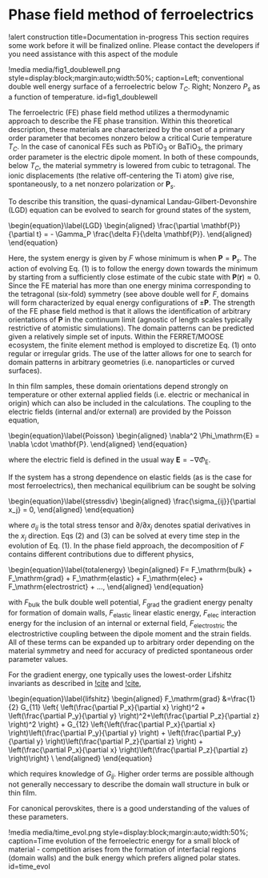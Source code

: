 # Phase field method of ferroelectrics

!alert construction title=Documentation in-progress
This section requires some work before it will be finalized online. Please contact the developers if you need assistance with this aspect of the module

!media media/fig1_doublewell.png style=display:block;margin:auto;width:50%; caption=Left; conventional double well energy surface of a ferroelectric below $T_C$. Right; Nonzero $P_s$ as a function of temperature.  id=fig1_doublewell

The ferroelectric (FE) phase field method utilizes a thermodynamic approach to describe the FE phase transition. Within this theoretical description, these materials are characterized by the onset of a primary order parameter that becomes nonzero below a critical Curie temperature $T_C$. In the case of canonical FEs such as $\mathrm{PbTiO}_3$ or $\mathrm{BaTiO}_3$, the primary order parameter is the electric dipole moment. In both of these compounds, below $T_C$, the material symmetry is lowered from cubic to tetragonal. The ionic displacements (the relative off-centering the Ti atom) give rise, spontaneously, to a net nonzero polarization or $\mathbf{P}_s$. 

To describe this transition, the quasi-dynamical Landau-Gilbert-Devonshire (LGD) equation can be evolved to search for ground states of the system, 

\begin{equation}\label{LGD}
  \begin{aligned}
    \frac{\partial \mathbf{P}}{\partial t} = - \Gamma_P \frac{\delta F}{\delta \mathbf{P}}.
  \end{aligned}
\end{equation}

Here, the system energy is given by $F$ whose minimum is when $\mathbf{P} = \mathbf{P}_s$. The action of evolving Eq. (1) is to follow the energy down towards the minimum by starting from a sufficiently close estimate of the cubic state with $\mathbf{P}(\mathbf{r}) \approx 0$. Since the FE material has more than one energy minima corresponding to the tetragonal (six-fold) symmetry (see above double well for $F$, domains will form characterized by equal energy configurations of $\pm\mathbf{P}$. The strength of the FE phase field method is that it allows the identification of arbitrary orientations of $\mathbf{P}$ in the continuum limit (agnostic of length scales typically restrictive of atomistic simulations). The domain patterns can be predicted given a relatively simple set of inputs. Within the FERRET/MOOSE ecosystem, the finite element method is employed to discretize Eq. (1) onto regular or irregular grids. The use of the latter allows for one to search for domain patterns in arbitrary geometries (i.e. nanoparticles or curved surfaces). 

In thin film samples, these domain orientations depend strongly on temperature or other external applied fields (i.e. electric or mechanical in origin) which can also be included in the calculations. The coupling to the electric fields (internal and/or external) are provided by the Poisson equation, 

\begin{equation}\label{Poisson}
  \begin{aligned}
    \nabla^2 \Phi_\mathrm{E} = \nabla \cdot \mathbf{P}.
  \end{aligned}
\end{equation}

where the electric field is defined in the usual way $\mathbf{E} = - \nabla \Phi_\mathrm{E}$. 

If the system has a strong dependence on elastic fields (as is the case for most ferroelectrics), then mechanical equilibrium can be sought be solving 

\begin{equation}\label{stressdiv}
  \begin{aligned}
    \frac{\sigma_{ij}}{\partial x_j} = 0,
  \end{aligned}
\end{equation}

where $\sigma_{ij}$ is the total stress tensor and $\partial / \partial x_j$ denotes spatial derivatives in the $x_j$ direction. Eqs (2) and (3) can be solved at every time step in the evolution of Eq. (1). In the phase field approach, the decomposition of $F$ contains different contributions due to different physics, 

\begin{equation}\label{totalenergy}
  \begin{aligned}
    F= F_\mathrm{bulk} + F_\mathrm{grad} + F_\mathrm{elastic} + F_\mathrm{elec} + F_\mathrm{electrostrict} + ...,
  \end{aligned}
\end{equation}

with $F_\mathrm{bulk}$ the bulk double well potential, $F_\mathrm{grad}$ the gradient energy penalty for formation of domain walls, $F_\mathrm{elastic}$ linear elastic energy, $F_\mathrm{elec}$ interaction energy for the inclusion of an internal or external field, $F_\mathrm{electrostric}$ the electrostrictive coupling between the dipole moment and the strain fields. All of these terms can be expanded up to arbitrary order depending on the material symmetry and need for accuracy of predicted spontaneous order parameter values.

For the gradient energy, one typically uses the lowest-order Lifshitz invariants as described in [!cite](Cao1990) and [!cite](Hlinka2006),

\begin{equation}\label{lifshitz}
  \begin{aligned}
    F_\mathrm{grad} &=\frac{1}{2} G_{11}  \left\{ \left(\frac{\partial P_x}{\partial x} \right)^2 + \left(\frac{\partial P_y}{\partial y} \right)^2+\left(\frac{\partial P_z}{\partial z} \right)^2 \right\} +  G_{12}  \left\{\left(\frac{\partial P_x}{\partial x} \right)\left(\frac{\partial P_y}{\partial y} \right) + \left(\frac{\partial P_y}{\partial y} \right)\left(\frac{\partial P_z}{\partial z} \right) + \left(\frac{\partial P_x}{\partial x} \right)\left(\frac{\partial P_z}{\partial z} \right)\right\} \\
  \end{aligned}
\end{equation}

which requires knowledge of $G_{ij}$. Higher order terms are possible although not generally neccessary to describe the domain wall structure in bulk or thin film.


For canonical perovskites, there is a good understanding of the values of these parameters.

!media media/time_evol.png style=display:block;margin:auto;width:50%; caption=Time evolution of the ferroelectric energy for a small block of material - competition arises from the formation of interfacial regions (domain walls) and the bulk energy which prefers aligned polar states.  id=time_evol
